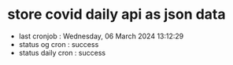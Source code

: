 # store covid daily api as json data

- last cronjob : Wednesday, 06 March 2024 13:12:29
- status og cron : success
- status daily cron : success
      
      